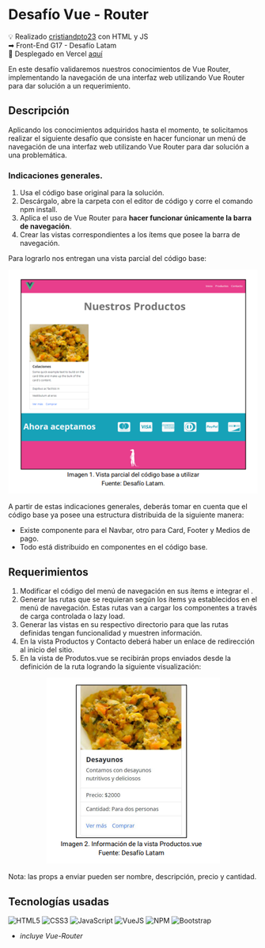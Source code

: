 # Desafío Vue - Router

💡 Realizado [cristiandpto23](https://github.com/cristiandpto23) con HTML y JS<br>
➡ Front-End G17 - Desafío Latam<br>
🔗 Desplegado en Vercel [aquí](https://desafio-vue-router-sigma.vercel.app/)<br>

En este desafío validaremos nuestros conocimientos de Vue Router, implementando la navegación de una interfaz web utilizando Vue Router para dar solución a un requerimiento.

## Descripción

Aplicando los conocimientos adquiridos hasta el momento, te solicitamos realizar el siguiente desafío que consiste en hacer funcionar un menú de navegación de una interfaz web utilizando Vue Router para dar solución a una problemática.

### Indicaciones generales.

1. Usa el código base original para la solución.
2. Descárgalo, abre la carpeta con el editor de código y corre el comando npm install.
3. Aplica el uso de Vue Router para **hacer funcionar únicamente la barra de navegación**.
4. Crear las vistas correspondientes a los ítems que posee la barra de navegación.

Para lograrlo nos entregan una vista parcial del código base:

<div align="center"><img src="./src/assets/img/image.png"></div>

A partir de estas indicaciones generales, deberás tomar en cuenta que el código base ya posee una estructura distribuida de la siguiente manera:

-   Existe componente para el Navbar, otro para Card, Footer y Medios de pago.
-   Todo está distribuido en componentes en el código base.

## Requerimientos

1. Modificar el código del menú de navegación en sus ítems e integrar el <router-link>.
2. Generar las rutas que se requieran según los ítems ya establecidos en el menú de navegación. Estas rutas van a cargar los componentes a través de carga controlada o lazy load.
3. Generar las vistas en su respectivo directorio para que las rutas definidas tengan funcionalidad y muestren información.
4. En la vista Productos y Contacto deberá haber un enlace de redirección al inicio del sitio.
5. En la vista de Produtos.vue se recibirán props enviados desde la definición de la ruta logrando la siguiente visualización:

<div align="center"><img src="./src/assets/img/image-1.png"></div>

Nota: las props a enviar pueden ser nombre, descripción, precio y cantidad.

## Tecnologías usadas

![HTML5](https://img.shields.io/badge/HTML5-E34F26?style=for-the-badge&logo=html5&logoColor=white) ![CSS3](https://img.shields.io/badge/CSS3-1572B6?style=for-the-badge&logo=css3&logoColor=white) ![JavaScript](https://img.shields.io/badge/JavaScript-323330?style=for-the-badge&logo=javascript&logoColor=F7DF1E) ![VueJS](https://img.shields.io/badge/Vue%20js-35495E?style=for-the-badge&logo=vuedotjs&logoColor=4FC08D) ![NPM](https://img.shields.io/badge/npm-CB3837?style=for-the-badge&logo=npm&logoColor=white) ![Bootstrap](https://img.shields.io/badge/bootstrap-%238511FA.svg?style=for-the-badge&logo=bootstrap&logoColor=white)

-   _incluye Vue-Router_
